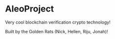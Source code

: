 # AleoProject
Very cool blockchain verification crypto technology!

Built by the Golden Rats (Nick, Hellen, Riju, Jonah)!
